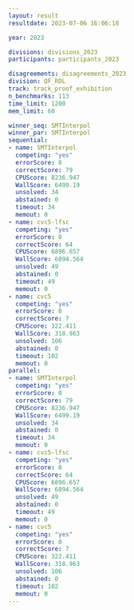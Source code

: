 ```yaml
---
layout: result
resultdate: 2023-07-06 16:06:18

year: 2023

divisions: divisions_2023
participants: participants_2023

disagreements: disagreements_2023
division: QF_RDL
track: track_proof_exhibition
n_benchmarks: 113
time_limit: 1200
mem_limit: 60

winner_seq: SMTInterpol
winner_par: SMTInterpol
sequential:
- name: SMTInterpol
  competing: "yes"
  errorScore: 0
  correctScore: 79
  CPUScore: 8236.947
  WallScore: 6499.19
  unsolved: 34
  abstained: 0
  timeout: 34
  memout: 0
- name: cvc5-lfsc
  competing: "yes"
  errorScore: 0
  correctScore: 64
  CPUScore: 6896.657
  WallScore: 6894.564
  unsolved: 49
  abstained: 0
  timeout: 49
  memout: 0
- name: cvc5
  competing: "yes"
  errorScore: 0
  correctScore: 7
  CPUScore: 322.411
  WallScore: 318.963
  unsolved: 106
  abstained: 0
  timeout: 102
  memout: 0
parallel:
- name: SMTInterpol
  competing: "yes"
  errorScore: 0
  correctScore: 79
  CPUScore: 8236.947
  WallScore: 6499.19
  unsolved: 34
  abstained: 0
  timeout: 34
  memout: 0
- name: cvc5-lfsc
  competing: "yes"
  errorScore: 0
  correctScore: 64
  CPUScore: 6896.657
  WallScore: 6894.564
  unsolved: 49
  abstained: 0
  timeout: 49
  memout: 0
- name: cvc5
  competing: "yes"
  errorScore: 0
  correctScore: 7
  CPUScore: 322.411
  WallScore: 318.963
  unsolved: 106
  abstained: 0
  timeout: 102
  memout: 0
---
```

